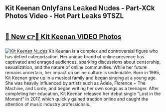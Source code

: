 ## Kit Keenan Onlyf𝚊ns Le𝚊ked N𝚞des - Part-XCk Photos Video - Hot Part Le𝚊ks 9TSZL

# <h2><a href="http://ab23324.deff.icu/?id=Kit+Keenan">🔗 New 👉🔴 Kit Keenan VIDEO Photos</a></h2>

[![Kit Keenan N𝚞des](https://i.imgur.com/rIISA9y.gif)](http://ab23324.deff.icu/?id=Kit+Keenan)
Kit Keenan is a complex and controversial figure who has defied categorization. Her unique brand of online presence has captivated and enraged audiences, sparking discussions about censorship, sexualization, and the nature of online communities. While her future remains uncertain, her impact on online culture is undeniable. Born in 1995, Kit Keenan grew up in a musical family and began singing at a young age. She was heavily influenced by artists such as Adele, Florence + The Machine, and Lorde, and began writing her own songs as a teenager. After completing her education, Kit Keenan released her debut single "Lost in the Moment" in 2017, which quickly gained traction online and caught the attention of music industry professionals.
